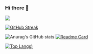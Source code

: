 ### Hi there 👋

![](https://komarev.com/ghpvc/?username=sametcimen1&color=blue)

[![GitHub Streak](https://github-readme-streak-stats.herokuapp.com/?user=SametCimen1&theme=highcontrast&border=ffffff&stroke=ffffff&ring=00ff00&fire=00ff7b&currStreakNum=00d3de&sideNums=00d3de&currStreakLabel=00ffdd&sideLabels=00ffdd)](https://git.io/streak-stats)



![Anurag's GitHub stats](https://github-readme-stats.vercel.app/api?username=SametCimen1&show_icons=true&theme=dracula&text_color=FFFFFF&title_color=77FFCE&icon_color=E4FF00)
[![Readme Card](https://github-readme-stats.vercel.app/api/pin/?username=SametCimen1&repo=findworkbuddy)](https://github.com/anuraghazra/github-readme-stats)

 [![Top Langs](https://github-readme-stats.vercel.app/api/top-langs/?username=SametCimen1&exclude_repo=github-readme-stats,FitnessPro,SametCimen1.github.io))](https://github.com/anuraghazra/github-readme-stats) 
